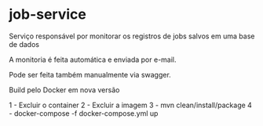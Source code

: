 # job-service
Serviço responsável por monitorar os registros de jobs salvos em uma base de dados

A monitoria é feita automática e enviada por e-mail.

Pode ser feita também manualmente via swagger.

Build pelo Docker em nova versão

1 - Excluir o container
2 - Excluir a imagem
3 - mvn clean/install/package
4 - docker-compose -f docker-compose.yml up